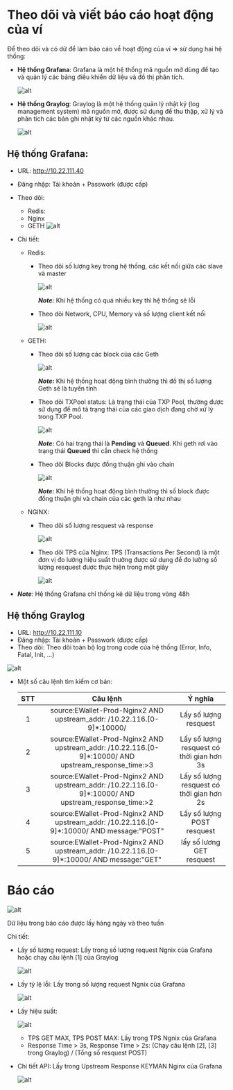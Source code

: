# Theo dõi và viết báo cáo hoạt động của ví

Để  theo dõi và có dữ để làm báo cáo về hoạt động của ví => sử dụng hai hệ thống:

* **Hệ thống Grafana**: Grafana là một hệ thống mã nguồn mở dùng để tạo và quản lý các bảng điều khiển dữ liệu và đồ thị phân tích.
  
    ![alt](img/giao-dien-grafana-example.webp)

* **Hệ thống Graylog**: Graylog là một hệ thống quản lý nhật ký (log management system) mã nguồn mở, được sử dụng để thu thập, xử lý và phân tích các bản ghi nhật ký từ các nguồn khác nhau.
    
    ![alt](img/Graylog-exampe.jpg)
     

## Hệ thống Grafana:
- URL: http://10.22.111.40
- Đăng nhập: Tài khoản  + Passwork (được cấp)
- Theo dõi:
  - Redis: 
  - Nginx
  - GETH
![alt](img/image_gr.png)

- Chi tiết:
  - Redis: 
    - Theo dõi số  lượng key trong hệ thống, các kết nối giữa các slave và master
  
        ![alt](img/image-redis_1.png)
        
        ***Note:*** Khi hệ thống có quá nhiều key thì hệ thống sẽ lỗi 

    - Theo dõi Network, CPU, Memory và số lượng client kết nối

        ![alt](img/image-redis_2.png)

  - GETH:
    - Theo dõi số lượng các block của các Geth

         ![alt](img/image_geth_3.png)

        ***Note:*** Khi hệ thống hoạt động bình thường thì đồ  thị số lượng Geth sẽ là tuyến tính
    - Theo dõi TXPool status:  Là trạng thái của TXP Pool, thường được sử dụng để mô tả trạng thái của các giao dịch đang chờ xử lý trong TXP Pool.

         ![alt](img/image_geth_4.png)

        ***Note:*** Có hai trạng thái là **Pending** và **Queued**. Khi geth rơi vào trạng thái **Queued** thì cần check hệ thống

    - Theo dõi Blocks được đồng thuận ghi vào chain
        
        ![alt](img/image_geth_5.png)

        ***Note:*** Khi hệ thống hoạt động bình thường thì số block được đồng thuận ghi và chain của các geth là như nhau

  - NGINX: 
    - Theo dõi số lượng resquest và response

        ![alt](img/image_nginx_1.png)

    - Theo dõi TPS của Nginx: TPS (Transactions Per Second) là một đơn vị đo lường hiệu suất thường được sử dụng để đo lường số lượng resquest được thực hiện trong một giây
        
        ![alt](img/image_nginx_2.png)
- ***Note***: Hệ thống Grafana chỉ thống kê dữ liệu trong vòng 48h


## Hệ thống Graylog

- URL: http://10.22.111.10
- Đăng nhập: Tài khoản  + Passwork (được cấp)
- Theo dõi: Theo dõi toàn bộ log trong code của hệ thống (Error, Info, Fatal, Init, ...)

![alt](img/Graylog.png)


- Một số  câu lệnh tìm kiếm cơ bản:

    |  STT  |                                               Câu lệnh                                                |                  Ý nghĩa                  |
    | :---: | :---------------------------------------------------------------------------------------------------: | :---------------------------------------: |
    |   1   |                source:EWallet-Prod-Nginx2 AND upstream_addr: /10.22.116.[0-9]*\:10000/                |           Lấy số lượng resquest           |
    |   2   | source:EWallet-Prod-Nginx2 AND upstream_addr: /10.22.116.[0-9]*\:10000/ AND upstream_response_time:>3 | Lấy số lượng resquest có thời gian hơn 3s |
    |   3   | source:EWallet-Prod-Nginx2 AND upstream_addr: /10.22.116.[0-9]*\:10000/ AND upstream_response_time:>2 | Lấy số lượng resquest có thời gian hơn 2s |
    |   4   |      source:EWallet-Prod-Nginx2 AND upstream_addr: /10.22.116.[0-9]*\:10000/ AND message:"POST"       |        Lấy số lượng POST resquest         |
    |   5   |       source:EWallet-Prod-Nginx2 AND upstream_addr: /10.22.116.[0-9]*\:10000/ AND message:"GET"       |         lấy số lương GET resquest         |



# Báo cáo

![alt](img/report.png)


Dữ liệu trong báo cáo được lấy hàng ngày và theo tuần

Chi tiết:

- Lấy số  lượng request: Lấy trong số  lượng request Ngnix  của Grafana hoặc chạy câu lệnh [1] của Graylog

    ![alt](img/get_request.png)

- Lấy tỷ lệ lỗi: Lấy trong số  lượng request Ngnix của Grafana

    ![alt](img/tileloi.png)

- Lấy hiệu suất: 

    ![alt](img/hieusuat.png)

    * TPS GET MAX, TPS POST MAX: Lấy trong TPS Ngnix của Grafana
    * Response Time > 3s, Response Time > 2s: (Chạy câu lệnh [2], [3] trong Graylog) / (Tổng số  resquest POST)

- Chi tiết API: Lấy trong Upstream Response KEYMAN Nginx của Grafana
    
    ![alt](img/detailAPI.png)


